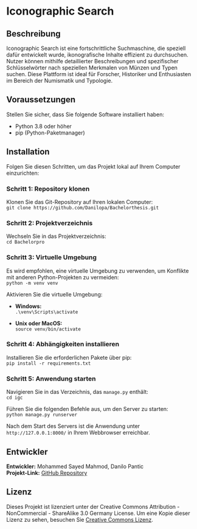 # Iconographic Search

## Beschreibung

Iconographic Search ist eine fortschrittliche Suchmaschine, die speziell dafür entwickelt wurde, ikonografische Inhalte effizient zu durchsuchen. Nutzer können mithilfe detaillierter Beschreibungen und spezifischer Schlüsselwörter nach speziellen Merkmalen von Münzen und Typen suchen. Diese Plattform ist ideal für Forscher, Historiker und Enthusiasten im Bereich der Numismatik und Typologie.

## Voraussetzungen

Stellen Sie sicher, dass Sie folgende Software installiert haben:

- Python 3.8 oder höher
- pip (Python-Paketmanager)

## Installation

Folgen Sie diesen Schritten, um das Projekt lokal auf Ihrem Computer einzurichten:

### Schritt 1: Repository klonen

Klonen Sie das Git-Repository auf Ihren lokalen Computer:
<br />
`git clone https://github.com/Danilopa/Bachelorthesis.git`

### Schritt 2: Projektverzeichnis

Wechseln Sie in das Projektverzeichnis:
<br />
`cd Bachelorpro`

### Schritt 3: Virtuelle Umgebung

Es wird empfohlen, eine virtuelle Umgebung zu verwenden, um Konflikte mit anderen Python-Projekten zu vermeiden:
<br />
`python -m venv venv`

Aktivieren Sie die virtuelle Umgebung:

- **Windows:**
  <br />
  `.\venv\Scripts\activate`

- **Unix oder MacOS:**
  <br />
  `source venv/bin/activate`

### Schritt 4: Abhängigkeiten installieren

Installieren Sie die erforderlichen Pakete über pip:
<br />
`pip install -r requirements.txt`

### Schritt 5: Anwendung starten

Navigieren Sie in das Verzeichnis, das `manage.py` enthält:
<br />
`cd igc`

Führen Sie die folgenden Befehle aus, um den Server zu starten:
<br />
`python manage.py runserver`

Nach dem Start des Servers ist die Anwendung unter `http://127.0.0.1:8000/` in Ihrem Webbrowser erreichbar.

## Entwickler

**Entwickler:** Mohammed Sayed Mahmod, Danilo Pantic  
**Projekt-Link:** [GitHub Repository](https://github.com/Danilopa/Bachelorthesis.git)

## Lizenz

Dieses Projekt ist lizenziert unter der Creative Commons Attribution - NonCommercial - ShareAlike 3.0 Germany License. Um eine Kopie dieser Lizenz zu sehen, besuchen Sie [Creative Commons Lizenz](http://creativecommons.org/licenses/by-nc-sa/3.0/de/).
